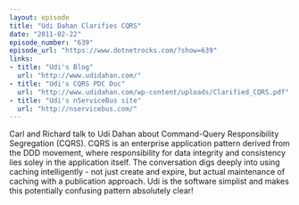 ```yaml
---
layout: episode
title: "Udi Dahan Clarifies CQRS"
date: "2011-02-22"
episode_number: "639"
episode_url: "https://www.dotnetrocks.com/?show=639"
links:
- title: "Udi's Blog"
  url: "http://www.udidahan.com/"
- title: "Udi's CQRS PDC Doc"
  url: "http://www.udidahan.com/wp-content/uploads/Clarified_CQRS.pdf"
- title: "Udi's nServiceBus site"
  url: "http://nservicebus.com/"
---
```


Carl and Richard talk to Udi Dahan about Command-Query Responsibility Segregation (CQRS). CQRS is an enterprise application pattern derived from the DDD movement, where responsibility for data integrity and consistency lies soley in the application itself. The conversation digs deeply into using caching intelligently - not just create and expire, but actual maintenance of caching with a publication approach. Udi is the software simplist and makes this potentially confusing pattern absolutely clear!
